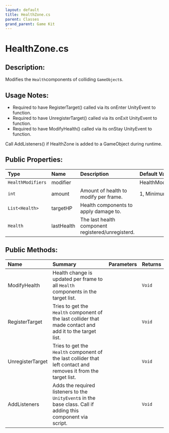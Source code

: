 ```yaml
---
layout: default
title: HealthZone.cs
parent: Classes
grand_parent: Game Kit
---
```


# HealthZone.cs

## Description:
Modifies the `Health`components of colliding `GameObject`s.

## Usage Notes:
 
 * Required to have RegisterTarget() called via its onEnter UnityEvent to function.
 * Required to have UnregisterTarget() called via its onExit UnityEvent to function.
 * Required to have ModifyHealth() called via its onStay UnityEvent to function.

 Call AddListeners() if HealthZone is added to a GameObject during runtime.

## Public Properties:

| Type        | Name | Description         | Default Value |
|:-------------|:----|:--------------------|:--------------|
|  `HealthModifiers` | modifier | | HealthModifiers.damage |
|  `int` | amount | Amount of health to modify per frame. | 1, Minimum value = 0 |
|  `List<Health>` | targetHP | Health components to apply damage to. |  |
|  `Health` | lastHealth | The last health component registered/unregisterd. |  |

## Public Methods:

| Name | Summary      | Parameters | Returns |
|:----|:--------------|:-----------|:--------|
| ModifyHealth | Health change is updated per frame to all `Health` components in the target list. | | `Void` |
| RegisterTarget | Tries to get the `Health` component of the last collider that made contact and add it to the target list.  |  | `Void` |
| UnregisterTarget | Tries to get the `Health` component of the last collider that left contact and removes it from the target list. |  | `Void` |
| AddListeners | Adds the required listeners to the `UnityEvent`s in the base class. Call if adding this component via script. | | `Void` |
